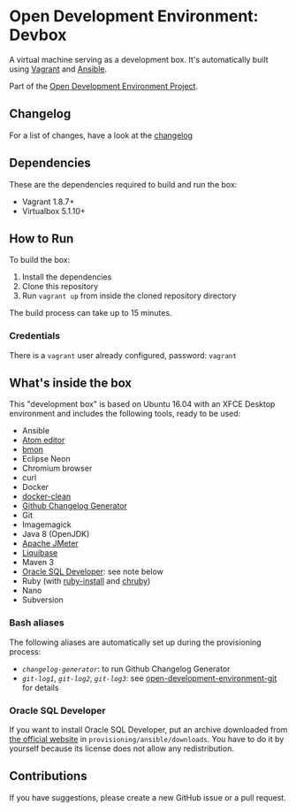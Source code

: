 # Open Development Environment: Devbox

A virtual machine serving as a development box. It's automatically built using [Vagrant](https://www.vagrantup.com/) and [Ansible](https://www.ansible.com/).

Part of the [Open Development Environment Project](https://github.com/ferrarimarco/open-development-environment).

## Changelog
For a list of changes, have a look at the [changelog](CHANGELOG.md)

## Dependencies
These are the dependencies required to build and run the box:
- Vagrant 1.8.7+
- Virtualbox 5.1.10+

## How to Run
To build the box:

1. Install the dependencies
1. Clone this repository
1. Run `vagrant up` from inside the cloned repository directory

The build process can take up to 15 minutes.

### Credentials
There is a `vagrant` user already configured, password: `vagrant`

## What's inside the box
This "development box" is based on Ubuntu 16.04 with an XFCE Desktop environment and includes the following tools, ready to be used:
- Ansible
- [Atom editor](https://atom.io/)
- [bmon](https://github.com/tgraf/bmon)
- Eclipse Neon
- Chromium browser
- curl
- Docker
- [docker-clean](https://github.com/ZZROTDesign/docker-clean)
- [Github Changelog Generator](https://github.com/skywinder/github-changelog-generator)
- Git
- Imagemagick
- Java 8 (OpenJDK)
- [Apache JMeter](http://jmeter.apache.org/)
- [Liquibase](https://github.com/ferrarimarco/docker-liquibase)
- Maven 3
- [Oracle SQL Developer](http://www.oracle.com/technetwork/developer-tools/sql-developer): see note below
- Ruby (with [ruby-install](https://github.com/postmodern/ruby-install) and [chruby](https://github.com/postmodern/chruby))
- Nano
- Subversion

### Bash aliases
The following aliases are automatically set up during the provisioning process:
- *`changelog-generator`*: to run Github Changelog Generator
- *`git-log1`*, *`git-log2`*, *`git-log3`*: see [open-development-environment-git](https://github.com/ferrarimarco/open-development-environment-git) for details

### Oracle SQL Developer

If you want to install Oracle SQL Developer, put an archive downloaded from [the official website](http://www.oracle.com/technetwork/developer-tools/sql-developer) in `provisioning/ansible/downloads`. You have to do it by yourself because its license does not allow any redistribution.

## Contributions
If you have suggestions, please create a new GitHub issue or a pull request.
